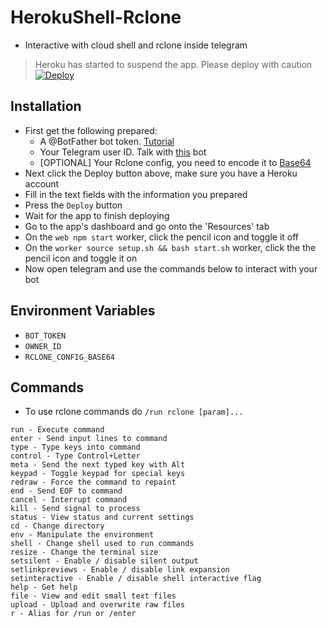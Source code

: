 # HerokuShell-Rclone
- Interactive with cloud shell and rclone inside telegram
 > Heroku has started to suspend the app. Please deploy with caution
[![Deploy](https://www.herokucdn.com/deploy/button.svg)](https://heroku.com/deploy)

## Installation
- First get the following prepared:
  - A @BotFather bot token. [Tutorial](https://www.siteguarding.com/en/how-to-get-telegram-bot-api-token)
  - Your Telegram user ID. Talk with [this](https://t.me/userinfobot) bot
  - [OPTIONAL] Your Rclone config, you need to encode it to [Base64](https://www.base64encode.org)
- Next click the Deploy button above, make sure you have a Heroku account
- Fill in the text fields with the information you prepared
- Press the `Deploy` button
- Wait for the app to finish deploying
- Go to the app's dashboard and go onto the 'Resources' tab
- On the `web npm start` worker, click the pencil icon and toggle it off
- On the `worker source setup.sh && bash start.sh` worker, click the the pencil icon and toggle it on
- Now open telegram and use the commands below to interact with your bot

## Environment Variables
- `BOT_TOKEN`
- `OWNER_ID`
- `RCLONE_CONFIG_BASE64`

## Commands
- To use rclone commands do `/run rclone [param]...`
```
run - Execute command
enter - Send input lines to command
type - Type keys into command
control - Type Control+Letter
meta - Send the next typed key with Alt
keypad - Toggle keypad for special keys
redraw - Force the command to repaint
end - Send EOF to command
cancel - Interrupt command
kill - Send signal to process
status - View status and current settings
cd - Change directory
env - Manipulate the environment
shell - Change shell used to run commands
resize - Change the terminal size
setsilent - Enable / disable silent output
setlinkpreviews - Enable / disable link expansion
setinteractive - Enable / disable shell interactive flag
help - Get help
file - View and edit small text files
upload - Upload and overwrite raw files
r - Alias for /run or /enter
```

